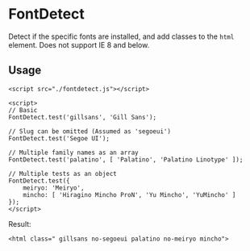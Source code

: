 # FontDetect

Detect if the specific fonts are installed, and add classes to the `html` element. Does not support IE 8 and below.

## Usage

    <script src="./fontdetect.js"></script>

    <script>
    // Basic
    FontDetect.test('gillsans', 'Gill Sans');

    // Slug can be omitted (Assumed as 'segoeui')
    FontDetect.test('Segoe UI');

    // Multiple family names as an array
    FontDetect.test('palatino', [ 'Palatino', 'Palatino Linotype' ]);

    // Multiple tests as an object
    FontDetect.test({
        meiryo: 'Meiryo',
        mincho: [ 'Hiragino Mincho ProN', 'Yu Mincho', 'YuMincho' ]
    });
    </script>

Result:

    <html class=" gillsans no-segoeui palatino no-meiryo mincho">
